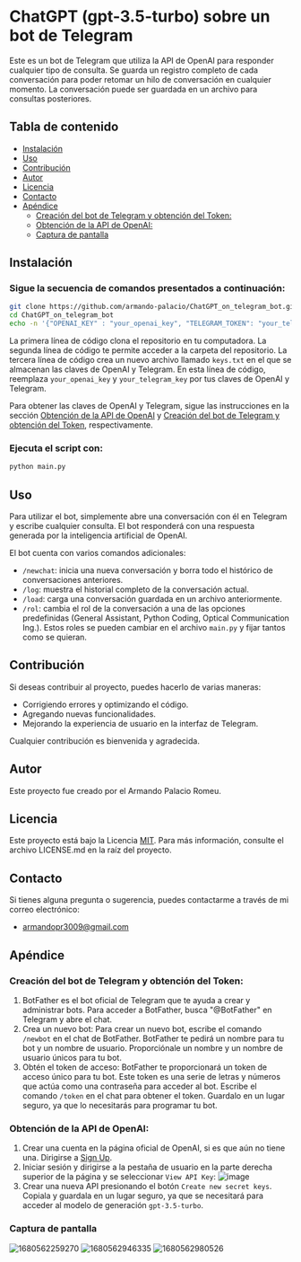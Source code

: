# ChatGPT (gpt-3.5-turbo) sobre un bot de Telegram

Este es un bot de Telegram que utiliza la API de OpenAI para responder cualquier tipo de consulta. Se guarda un registro completo de cada conversación para poder retomar un hilo de conversación en cualquier momento. La conversación puede ser guardada en un archivo para consultas posteriores.

## Tabla de contenido

- [Instalación](#instalación)
- [Uso](#uso)
- [Contribución](#contribución)
- [Autor](#autor)
- [Licencia](#licencia)
- [Contacto](#contacto)
- [Apéndice](#apendice)
  - [Creación del bot de Telegram y obtención del Token:](#creación-del-bot-de-telegram-y-obtención-del-token)
  - [Obtención de la API de OpenAI:](#obtención-de-la-api-de-openai)
  - [Captura de pantalla](#captura-de-pantallas)

## Instalación

### Sigue la secuencia de comandos presentados a continuación:

```bash
git clone https://github.com/armando-palacio/ChatGPT_on_telegram_bot.git
cd ChatGPT_on_telegram_bot
echo -n '{"OPENAI_KEY" : "your_openai_key", "TELEGRAM_TOKEN": "your_telegram_key"}' > keys.txt
```

La primera línea de código clona el repositorio en tu computadora. La segunda línea de código te permite acceder a la carpeta del repositorio. La tercera línea de código crea un nuevo archivo llamado `keys.txt` en el que se almacenan las claves de OpenAI y Telegram. En esta línea de código, reemplaza `your_openai_key` y `your_telegram_key` por tus claves de OpenAI y Telegram.

Para obtener las claves de OpenAI y Telegram, sigue las instrucciones en la sección [Obtención de la API de OpenAI](#obtención-de-la-api-de-openai) y [Creación del bot de Telegram y obtención del Token](#creación-del-bot-de-telegram-y-obtención-del-token), respectivamente.

### Ejecuta el script con:

```bash
python main.py
```

## Uso

Para utilizar el bot, simplemente abre una conversación con él en Telegram y escribe cualquier consulta. El bot responderá con una respuesta generada por la inteligencia artificial de OpenAI.

El bot cuenta con varios comandos adicionales:

- `/newchat`: inicia una nueva conversación y borra todo el histórico de conversaciones anteriores.
- `/log`: muestra el historial completo de la conversación actual.
- `/load`: carga una conversación guardada en un archivo anteriormente.
- `/rol`: cambia el rol de la conversación a una de las opciones predefinidas (General Assistant, Python Coding, Optical Communication Ing.). Estos roles se pueden cambiar en el archivo `main.py` y fijar tantos como se quieran.

## Contribución

Si deseas contribuir al proyecto, puedes hacerlo de varias maneras:

- Corrigiendo errores y optimizando el código.
- Agregando nuevas funcionalidades.
- Mejorando la experiencia de usuario en la interfaz de Telegram.

Cualquier contribución es bienvenida y agradecida.

## Autor

Este proyecto fue creado por el Armando Palacio Romeu.

## Licencia

Este proyecto está bajo la Licencia [MIT](https://choosealicense.com/licenses/mit/). Para más información, consulte el archivo LICENSE.md en la raíz del proyecto.


## Contacto

Si tienes alguna pregunta o sugerencia, puedes contactarme a través de mi correo electrónico:

- armandopr3009@gmail.com

## Apéndice

### Creación del bot de Telegram y obtención del Token:

1. BotFather es el bot oficial de Telegram que te ayuda a crear y administrar bots. Para acceder a BotFather, busca "@BotFather" en Telegram y abre el chat.
2. Crea un nuevo bot: Para crear un nuevo bot, escribe el comando `/newbot` en el chat de BotFather. BotFather te pedirá un nombre para tu bot y un nombre de usuario. Proporciónale un nombre y un nombre de usuario únicos para tu bot.
3. Obtén el token de acceso: BotFather te proporcionará un token de acceso único para tu bot. Este token es una serie de letras y números que actúa como una contraseña para acceder al bot. Escribe el comando `/token` en el chat para obtener el token. Guardalo en un lugar seguro, ya que lo necesitarás para programar tu bot.

### Obtención de la API de OpenAI:

1. Crear una cuenta en la página oficial de OpenAI, si es que aún no tiene una. Dirigirse a [Sign Up](https://auth0.openai.com/u/signup/identifier?state=hKFo2SA1X2txWlpXTS1TQTJWX0F1MjFvNDh3WUFGLXpSNWgzMaFur3VuaXZlcnNhbC1sb2dpbqN0aWTZIFM1MlZnRDdneVZ5RDFQbXBZcC1VV0V3UVllWmtzSnNZo2NpZNkgRFJpdnNubTJNdTQyVDNLT3BxZHR3QjNOWXZpSFl6d0Q).
2. Iniciar sesión y dirigirse a la pestaña de usuario en la parte derecha superior de la página y se seleccionar `View API Key`:
   ![image](https://user-images.githubusercontent.com/66741745/229366334-f2acf173-969b-475e-82ca-61e4d984ac3c.png)
3. Crear una nueva API presionando el botón `Create new secret keys`. Copiala y guardala en un lugar seguro, ya que se necesitará para acceder al modelo de generación `gpt-3.5-turbo`.


### Captura de pantalla

![1680562259270](image/README/1680562259270.png)
![1680562946335](image/README/1680562946335.png)
![1680562980526](image/README/1680562980526.png)